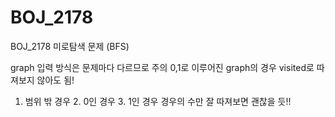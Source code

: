 # BOJ_2178
BOJ_2178 미로탐색 문제 (BFS)


graph 입력 방식은 문제마다 다르므로 주의
0,1로 이루어진 graph의 경우 visited로 따져보지 않아도 됨!
1. 범위 밖 경우 2. 0인 경우 3. 1인 경우
경우의 수만 잘 따져보면 괜찮을 듯!!
